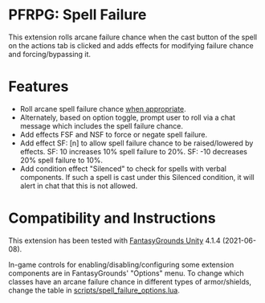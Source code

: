# PFRPG: Spell Failure
This extension rolls arcane failure chance when the cast button of the spell on the actions tab is clicked and adds effects for modifying failure chance and forcing/bypassing it.

# Features
* Roll arcane spell failure chance [when appropriate](https://www.fantasygrounds.com/forums/showthread.php?48977-Advanced-3-5e-and-Pathfinder-effects&p=528377&viewfull=1#post528377).
* Alternately, based on option toggle, prompt user to roll via a chat message which includes the spell failure chance.
* Add effects FSF and NSF to force or negate spell failure.
* Add effect SF: [n] to allow spell failure chance to be raised/lowered by effects. SF: 10 increases 10% spell failure to 20%. SF: -10 decreases 20% spell failure to 10%.
* Add condition effect "Silenced" to check for spells with verbal components. If such a spell is cast under this Silenced condition, it will alert in chat that this is not allowed.

# Compatibility and Instructions
This extension has been tested with [FantasyGrounds Unity](https://www.fantasygrounds.com/home/FantasyGroundsUnity.php) 4.1.4 (2021-06-08).

In-game controls for enabling/disabling/configuring some extension components are in FantasyGrounds' "Options" menu.
To change which classes have an arcane failure chance in different types of armor/shields, change the table in [scripts/spell_failure_options.lua](https://github.com/bmos/FG-PFRPG-Spell-Failure/blob/master/scripts/spell_failure_options.lua).
